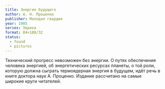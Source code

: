 ```yaml
---
title: Энергия будущего
author: А. Н. Проценко
publisher: Молодая гвардия
year: 1985
series: Эврика
format: 84×108/32
status:
  - found
  - pictures
---
```


Технический прогресс невозможен без энергии. О путях обеспечения человека энергией, об энергетических ресурсах планеты, о той роли, которую должна сыграть термоядерная энергия в будущем, идёт речь в книге доктора наук А. Проценко. Издание рассчитано на самые широкие круги читателей.
